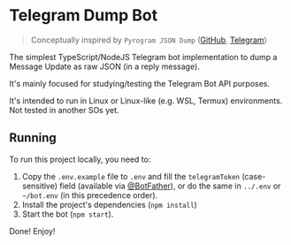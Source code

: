 # Telegram Dump Bot

> Conceptually inspired by `Pyrogram JSON Dump` ([GitHub](https://github.com/ColinShark/json-dump), [Telegram](https://t.me/pyrogramjsondumpbot))

The simplest TypeScript/NodeJS Telegram bot implementation to dump a Message Update as raw JSON (in a reply message).

It's mainly focused for studying/testing the Telegram Bot API purposes.

It's intended to run in Linux or Linux-like (e.g. WSL, Termux) environments. Not tested in another SOs yet.

## Running

To run this project locally, you need to:

1. Copy the `.env.example` file to `.env` and fill the `telegramToken` (case-sensitive) field (available via [@BotFather](https://t.me/BotFather)), or do the same in `../.env` or `~/bot.env` (in this precedence order).
1. Install the project's dependencies (`npm install`)
1. Start the bot (`npm start`).

Done! Enjoy!
